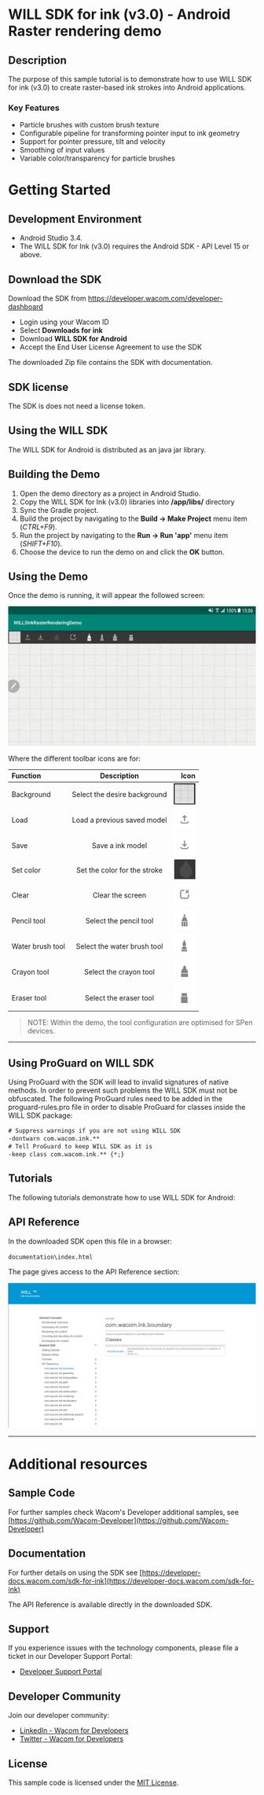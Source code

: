 # WILL SDK for ink (v3.0) - Android Raster rendering demo


## Description
The purpose of this sample tutorial is to demonstrate how to use WILL SDK for ink (v3.0) to create raster-based ink strokes into Android applications.

### Key Features
- Particle brushes with custom brush texture
- Configurable pipeline for transforming pointer input to ink geometry
- Support for pointer pressure, tilt and velocity
- Smoothing of input values
- Variable color/transparency for particle brushes


# Getting Started
## Development Environment
- Android Studio 3.4. 
- The WILL SDK for Ink (v3.0) requires the Android SDK - API Level 15 or above.

## Download the SDK

Download the SDK from https://developer.wacom.com/developer-dashboard

* Login using your Wacom ID
* Select **Downloads for ink**
* Download **WILL SDK for Android**
* Accept the End User License Agreement to use the SDK

The downloaded Zip file contains the SDK with documentation.

## SDK license

The SDK is does not need a license token.

## Using the WILL SDK

The WILL SDK for Android is distributed as an java jar library.


## Building the Demo
1. Open the demo directory as a project in Android Studio.
2. Copy the WILL SDK for Ink (v3.0) libraries into **/app/libs/** directory
3. Sync the Gradle project.
4. Build the project by navigating to the **Build → Make Project** menu item (*CTRL+F9*).
5. Run the project by navigating to the **Run → Run 'app'** menu item (*SHIFT+F10*).
6. Choose the device to run the demo on and click the **OK** button.

## Using the Demo

Once the demo is running, it will appear the followed screen:

![Main screen](./readme_files/empty_screen.png)

Where the different toolbar icons are for:

| Function   | Description                   | Icon                                                                                           |
|:---------------------|:-------------------------------------------------------:|-----------------------------------------------------------:|
| Background           | Select the desire background                            | ![Load icon](./readme_files/background.png)                |
| Load                 | Load a previous saved model                             | ![Load icon](./readme_files/btn_load.png)                  |
| Save                 | Save a ink model                                        | ![Load icon](./readme_files/btn_save.png)                  |
| Set color            | Set the color for the stroke                            | ![Load icon](./readme_files/color.png)                     |
| Clear                | Clear the screen                                        | ![Load icon](./readme_files/btn_clear.png)                 |
| Pencil tool          | Select the pencil tool                                  | ![Load icon](./readme_files/btn_pencil.png)                |
| Water brush tool     | Select the water brush tool                             | ![Load icon](./readme_files/btn_water_brush.png)           |
| Crayon tool          | Select the crayon tool                                  | ![Load icon](./readme_files/btn_crayon.png)                |
| Eraser tool          | Select the eraser tool                                  | ![Load icon](./readme_files/btn_eraser.png)                |

> NOTE: Within the demo, the tool configuration are optimised for SPen devices. 

---

## Using ProGuard on WILL SDK

Using ProGuard with the SDK will lead to invalid signatures of native methods. In order to prevent such problems the WILL SDK must not be obfuscated. The following ProGuard rules need to be added in the proguard-rules.pro file in order to disable ProGuard for classes inside the WILL SDK package:
```
# Suppress warnings if you are not using WILL SDK
-dontwarn com.wacom.ink.**
# Tell ProGuard to keep WILL SDK as it is
-keep class com.wacom.ink.** {*;}
```

## Tutorials

The following tutorials demonstrate how to use WILL SDK for Android: 




## API Reference

In the downloaded SDK open this file in a browser:

`documentation\index.html`

The page gives access to the API Reference section:

![WILL-Ink-API](media/API.png)

----

# Additional resources 

## Sample Code
For further samples check Wacom's Developer additional samples, see [https://github.com/Wacom-Developer](https://github.com/Wacom-Developer)

## Documentation
For further details on using the SDK see [https://developer-docs.wacom.com/sdk-for-ink](https://developer-docs.wacom.com/sdk-for-ink) 

The API Reference is available directly in the downloaded SDK.

## Support
If you experience issues with the technology components, please file a ticket in our Developer Support Portal:

- [Developer Support Portal](https://developer.wacom.com/developer-dashboard/support)

## Developer Community 
Join our developer community:

- [LinkedIn - Wacom for Developers](https://www.linkedin.com/company/wacom-for-developers/)
- [Twitter - Wacom for Developers](https://twitter.com/Wacomdevelopers)

## License 
This sample code is licensed under the [MIT License](
https://choosealicense.com/licenses/mit/).
